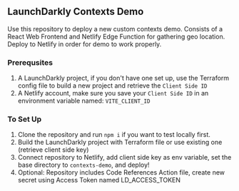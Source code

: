 ## LaunchDarkly Contexts Demo

Use this repository to deploy a new custom contexts demo. Consists of a React Web Frontend and Netlify Edge Function for gathering geo location. Deploy to Netlify in order for demo to work properly.

### Prerequsites

1. A LaunchDarkly project, if you don't have one set up, use the Terraform config file to build a new project and retrieve the `Client Side ID`
2. A Netlify account, make sure you save your `Client Side ID` in an environment variable named: `VITE_CLIENT_ID`

### To Set Up

1. Clone the repository and run `npm i` if you want to test locally first.
2. Build the LaunchDarkly project with Terraform file or use existing one (retrieve client side key)
3. Connect repository to Netlify, add client side key as env variable, set the base directory to `contexts-demo`, and deploy!
4. Optional: Repository includes Code References Action file, create new secret using Access Token named LD_ACCESS_TOKEN
